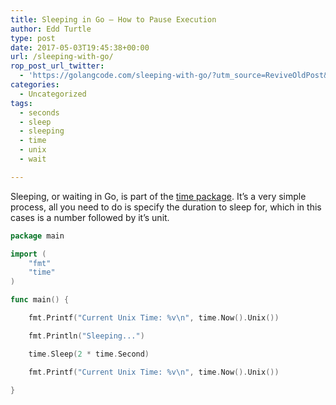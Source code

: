 ```yaml
---
title: Sleeping in Go – How to Pause Execution
author: Edd Turtle
type: post
date: 2017-05-03T19:45:38+00:00
url: /sleeping-with-go/
rop_post_url_twitter:
  - 'https://golangcode.com/sleeping-with-go/?utm_source=ReviveOldPost&utm_medium=social&utm_campaign=ReviveOldPost'
categories:
  - Uncategorized
tags:
  - seconds
  - sleep
  - sleeping
  - time
  - unix
  - wait

---
```

Sleeping, or waiting in Go, is part of the [time package][1]. It&#8217;s a very simple process, all you need to do is specify the duration to sleep for, which in this cases is a number followed by it&#8217;s unit.

```go
package main

import (
    "fmt"
    "time"
)

func main() {

    fmt.Printf("Current Unix Time: %v\n", time.Now().Unix())

    fmt.Println("Sleeping...")

    time.Sleep(2 * time.Second)

    fmt.Printf("Current Unix Time: %v\n", time.Now().Unix())

}
```

 [1]: https://golang.org/pkg/time/
